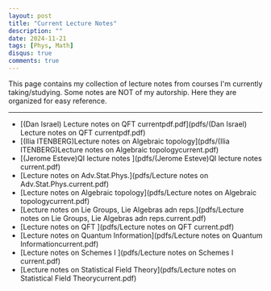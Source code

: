 ```yaml
---
layout: post
title: "Current Lecture Notes"
description: ""
date: 2024-11-21
tags: [Phys, Math]
disqus: true
comments: true
--- 
```

<!--more-->
This page contains my collection of lecture notes from courses I'm currently taking/studying.
Some notes are NOT of my autorship. Here they are organized for easy reference. 

---
+ [(Dan Israel) Lecture notes on QFT currentpdf.pdf](pdfs/(Dan Israel) Lecture notes on QFT currentpdf.pdf)+ [(Ilia ITENBERG)Lecture notes on Algebraic topology](pdfs/(Ilia ITENBERG)Lecture notes on Algebraic topologycurrent.pdf)+ [(Jerome Esteve)QI lecture notes ](pdfs/(Jerome Esteve)QI lecture notes current.pdf)+ [Lecture notes on Adv.Stat.Phys.](pdfs/Lecture notes on Adv.Stat.Phys.current.pdf)+ [Lecture notes on Algebraic topology](pdfs/Lecture notes on Algebraic topologycurrent.pdf)+ [Lecture notes on Lie Groups, Lie Algebras adn reps.](pdfs/Lecture notes on Lie Groups, Lie Algebras adn reps.current.pdf)+ [Lecture notes on QFT ](pdfs/Lecture notes on QFT current.pdf)+ [Lecture notes on Quantum Information](pdfs/Lecture notes on Quantum Informationcurrent.pdf)+ [Lecture notes on Schemes I ](pdfs/Lecture notes on Schemes I current.pdf)+ [Lecture notes on Statistical Field Theory](pdfs/Lecture notes on Statistical Field Theorycurrent.pdf)
